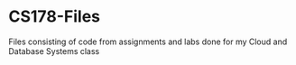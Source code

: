# CS178-Files
Files consisting of code from assignments and labs done for my Cloud and Database Systems class
